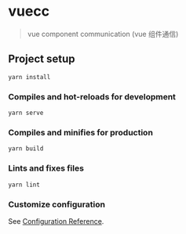 <!--
 * @abstract: JianJie
 * @version: 0.0.1
 * @Author: bhabgs
 * @Date: 2020-10-13 14:05:36
 * @LastEditors: bhabgs
 * @LastEditTime: 2020-10-13 14:12:48
-->

# vuecc

> vue component communication (vue 组件通信)

## Project setup

```
yarn install
```

### Compiles and hot-reloads for development

```
yarn serve
```

### Compiles and minifies for production

```
yarn build
```

### Lints and fixes files

```
yarn lint
```

### Customize configuration

See [Configuration Reference](https://cli.vuejs.org/config/).
